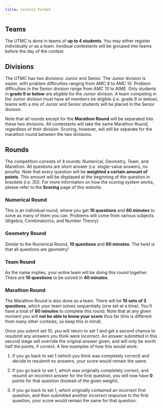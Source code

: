```yaml
---
title: Contest Format
---
```


## Teams
The UTMC is done in teams of **up to 4 students**. You may either register individually or
as a team. Invidiual contestants will be grouped into teams before the day of the contest.

## Divisions
The UTMC has two divisions: Junior and Senior. The Junior division is easier, with problem
difficulties ranging from AMC 8 to AMC 10. Problem difficulties in the Senior division range
from AMC 10 to AIME. Only students in **grade 9 or below** are eligible for the Junior division.
A team competing in the Junior division must have all members be eligible
(i.e. grade 9 or below), teams with a mix of Junior and Senior students will be placed in the
Senior division.

Note that all rounds except for the **Marathon Round** will be separated into these two divisions. All contestants will take the same Marathon Round, regardless of their division. Scoring, however, will still be separate for the marathon round between the two divisions.

## Rounds
The competition consists of 4 rounds: Numerical, Geometry, Team, and Marathon. All questions are
short answer (i.e. single-value answers, no proofs). Note that every question will be **weighted a certain amount of points**. This amount will be displayed at the beginning of the question in brackets (i.e. [5]). For more information on how the scoring system works, please refer to the **Scoring** page of this website.

### Numerical Round
This is an individual round, where you get **10 questions** and **60 minutes** to solve as many
of them you can. Problems will come from various subjects (Algebra, Combinatorics, and
Number Theory).

### Geometry Round
Similar to the Numerical Round, **10 questions** and **60 minutes**. The twist is that all
questions are geometry!

### Team Round
As the name implies, your entire team will be doing this round together. There are
**10 questions** to be solved in **40 minutes**.

### Marathon Round
The Marathon Round is also done as a team. There will be **10 sets of 3 questions**, which
your team solves sequentially (one set at a time). You'll have a total of **80 minutes** to
complete this round. Note that at any given moment you will **not be able to know your score** thus far (this is different from many other contests, so keep this in mind).

Once you submit set 10, you will  return to set 1 and get a second chance to resubmit any answers you 
think were incorrect. An answer submitted in this second stage will override the original answer
given, and will only be worth half the points, if correct. A few examples of how this would work:

1. If you go back to set 1 (which you think was completely correct) and decide to resubmit no answers, your score would remain the same.

2. If you go back to set 1, which was originally completely correct, and resumit an incorrect answer for the first question, you will now have **0** points for that question (instead of the given weight).

3. If you go back to set 1, which originally contained an incorrect first question, and then submitted another incorrect response to the first question, your score would remain the same for that question.
